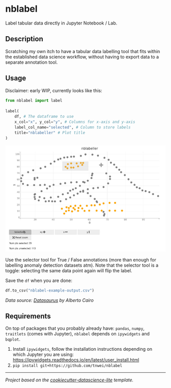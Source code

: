 # nblabel

<!-- Purpose of project -->
<!-- Brief project description -->
Label tabular data directly in Jupyter Notebook / Lab.

## Description

<!-- Elaborate on brief description -->
Scratching my own itch to have a tabular data labelling tool that fits within the established data science workflow, without having to export data to a separate annotation tool. 

## Usage

Disclaimer: early WIP, currently looks like this:

```python
from nblabel import label

label(
    df, # The dataframe to use
    x_col="x", y_col="y", # Columns for x-axis and y-axis
    label_col_name="selected", # Column to store labels
    title="nblabeller" # Plot title
)
```

![](assets/datasaurus-example.jpeg)

Use the selector tool for True / False annotations (more than enough for labelling anomaly detection datasets atm). Note that the selector tool is a toggle: selecting the same data point again will flip the label.

Save the `df` when you are done:

```python
df.to_csv("nblabel-example-output.csv")
```

_Data source: [Datasaurus](http://www.thefunctionalart.com/2016/08/download-datasaurus-never-trust-summary.html) by Alberto Cairo_ 

## Requirements

On top of packages that you probably already have: `pandas`, `numpy`, `traitlets` (comes with Jupyter), `nblabel` depends on `ipywidgets` and `bqplot`. 

1. Install `ipywidgets`, follow the installation instructions depending on which Jupyter you are using: https://ipywidgets.readthedocs.io/en/latest/user_install.html
2. `pip install git+https://github.com/tnwei/nblabel`

------------------

*Project based on the [cookiecutter-datascience-lite](https://github.com/tnwei/cookiecutter-datascience-lite/) template.*
